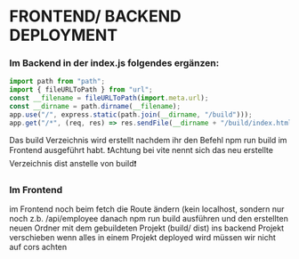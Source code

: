 # FRONTEND/ BACKEND DEPLOYMENT

### Im Backend in der index.js folgendes ergänzen:

```javascript
import path from "path";
import { fileURLToPath } from "url";
const __filename = fileURLToPath(import.meta.url);
const __dirname = path.dirname(__filename);
app.use("/", express.static(path.join(__dirname, "/build")));
app.get("/*", (req, res) => res.sendFile(__dirname + "/build/index.html")); => WICHTIG: diese Zeile unter den routes (z.b.  app.use("/users", usersRouter) schreiben
``` 
Das build Verzeichnis wird erstellt nachdem ihr den Befehl npm run build im Frontend ausgeführt habt.
:exclamation:Achtung bei vite nennt sich das neu erstellte Verzeichnis dist anstelle von build:exclamation:

### Im Frontend

im Frontend noch beim fetch die Route ändern (kein localhost, sondern nur noch z.b. /api/employee
danach npm run build ausführen
und den erstellten neuen Ordner mit dem gebuildeten Projekt (build/ dist) ins backend Projekt verschieben
wenn alles in einem Projekt deployed wird müssen wir nicht auf cors achten
